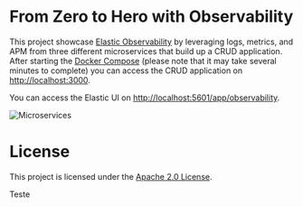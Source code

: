 # From Zero to Hero with Observability

This project showcase [Elastic Observability](https://www.elastic.co/observability) by leveraging logs, metrics, and APM from three different microservices that build up a CRUD application. After starting the [Docker Compose](https://docs.docker.com/compose/) (please note that it may take several minutes to complete) you can access the CRUD application on [http://localhost:3000](http://localhost:3000).

You can access the Elastic UI on [http://localhost:5601/app/observability](http://localhost:5601/app/observability).

![Microservices](images/microservices.png)

# License

This project is licensed under the [Apache 2.0 License](./LICENSE).

Teste 
